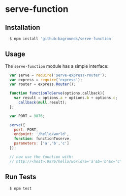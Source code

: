 # serve-function

## Installation

``` bash
  $ npm install 'github:bagrounds/serve-function'
```

## Usage
The `serve-function` module has a simple interface:

``` js
  var serve = require('serve-express-router');
  var express = require('express');
  var router = express.Router();

  function functionToServe(options,callback){
    var result = options.a + options.b + options.c;
      callback(null,result);
  };

  var PORT = 9876;

  serve({
    port: PORT,
    endpoint: '/hello/world',
    function: functionToserve,
    parameters: ['a','b','c']
  });

  // now use the function with:
  // http://<host>:9876/hello/world?a='a'&b='b'&c='c'

```

## Run Tests
``` bash
  $ npm test
```

